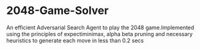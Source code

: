 # 2048-Game-Solver
An efficient Adversarial Search Agent to play the 2048 game.Implemented using the principles of expectiminimax, alpha beta pruning and necessary heuristics to generate each move in less than 0.2 secs
